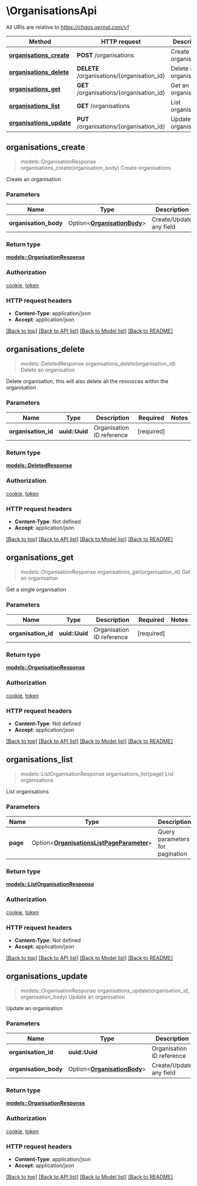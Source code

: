 # \OrganisationsApi

All URIs are relative to *https://chaos.qernal.com/v1*

Method | HTTP request | Description
------------- | ------------- | -------------
[**organisations_create**](OrganisationsApi.md#organisations_create) | **POST** /organisations | Create organisations
[**organisations_delete**](OrganisationsApi.md#organisations_delete) | **DELETE** /organisations/{organisation_id} | Delete an organisation
[**organisations_get**](OrganisationsApi.md#organisations_get) | **GET** /organisations/{organisation_id} | Get an organisation
[**organisations_list**](OrganisationsApi.md#organisations_list) | **GET** /organisations | List organisations
[**organisations_update**](OrganisationsApi.md#organisations_update) | **PUT** /organisations/{organisation_id} | Update an organisation



## organisations_create

> models::OrganisationResponse organisations_create(organisation_body)
Create organisations

Create an organisation

### Parameters


Name | Type | Description  | Required | Notes
------------- | ------------- | ------------- | ------------- | -------------
**organisation_body** | Option<[**OrganisationBody**](OrganisationBody.md)> | Create/Update any field |  |

### Return type

[**models::OrganisationResponse**](OrganisationResponse.md)

### Authorization

[cookie](../README.md#cookie), [token](../README.md#token)

### HTTP request headers

- **Content-Type**: application/json
- **Accept**: application/json

[[Back to top]](#) [[Back to API list]](../README.md#documentation-for-api-endpoints) [[Back to Model list]](../README.md#documentation-for-models) [[Back to README]](../README.md)


## organisations_delete

> models::DeletedResponse organisations_delete(organisation_id)
Delete an organisation

Delete organisation, this will also delete all the resources within the organisation

### Parameters


Name | Type | Description  | Required | Notes
------------- | ------------- | ------------- | ------------- | -------------
**organisation_id** | **uuid::Uuid** | Organisation ID reference | [required] |

### Return type

[**models::DeletedResponse**](DeletedResponse.md)

### Authorization

[cookie](../README.md#cookie), [token](../README.md#token)

### HTTP request headers

- **Content-Type**: Not defined
- **Accept**: application/json

[[Back to top]](#) [[Back to API list]](../README.md#documentation-for-api-endpoints) [[Back to Model list]](../README.md#documentation-for-models) [[Back to README]](../README.md)


## organisations_get

> models::OrganisationResponse organisations_get(organisation_id)
Get an organisation

Get a single organisation

### Parameters


Name | Type | Description  | Required | Notes
------------- | ------------- | ------------- | ------------- | -------------
**organisation_id** | **uuid::Uuid** | Organisation ID reference | [required] |

### Return type

[**models::OrganisationResponse**](OrganisationResponse.md)

### Authorization

[cookie](../README.md#cookie), [token](../README.md#token)

### HTTP request headers

- **Content-Type**: Not defined
- **Accept**: application/json

[[Back to top]](#) [[Back to API list]](../README.md#documentation-for-api-endpoints) [[Back to Model list]](../README.md#documentation-for-models) [[Back to README]](../README.md)


## organisations_list

> models::ListOrganisationResponse organisations_list(page)
List organisations

List organisations

### Parameters


Name | Type | Description  | Required | Notes
------------- | ------------- | ------------- | ------------- | -------------
**page** | Option<[**OrganisationsListPageParameter**](.md)> | Query parameters for pagination |  |

### Return type

[**models::ListOrganisationResponse**](ListOrganisationResponse.md)

### Authorization

[cookie](../README.md#cookie), [token](../README.md#token)

### HTTP request headers

- **Content-Type**: Not defined
- **Accept**: application/json

[[Back to top]](#) [[Back to API list]](../README.md#documentation-for-api-endpoints) [[Back to Model list]](../README.md#documentation-for-models) [[Back to README]](../README.md)


## organisations_update

> models::OrganisationResponse organisations_update(organisation_id, organisation_body)
Update an organisation

Update an organisation

### Parameters


Name | Type | Description  | Required | Notes
------------- | ------------- | ------------- | ------------- | -------------
**organisation_id** | **uuid::Uuid** | Organisation ID reference | [required] |
**organisation_body** | Option<[**OrganisationBody**](OrganisationBody.md)> | Create/Update any field |  |

### Return type

[**models::OrganisationResponse**](OrganisationResponse.md)

### Authorization

[cookie](../README.md#cookie), [token](../README.md#token)

### HTTP request headers

- **Content-Type**: application/json
- **Accept**: application/json

[[Back to top]](#) [[Back to API list]](../README.md#documentation-for-api-endpoints) [[Back to Model list]](../README.md#documentation-for-models) [[Back to README]](../README.md)

